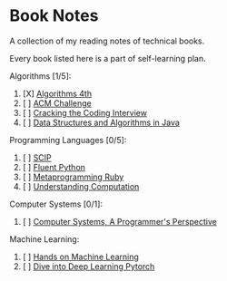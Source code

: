 # Book Notes

A collection of my reading notes of technical books.

Every book listed here is a part of self-learning plan.

Algorithms [1/5]:

1. [X] [Algorithms 4th](algorithms-4th)
2. [ ] [ACM Challenge](acm-challenge)
3. [ ] [Cracking the Coding Interview](cracking-the-coding-interview)
4. [ ] [Data Structures and Algorithms in Java](data-structures-and-algorithms-in-java)

Programming Languages [0/5]:

1. [ ] [SCIP](./sicp)
2. [ ] [Fluent Python](./fluent-python)
3. [ ] [Metaprogramming Ruby](https://github.com/alfmunny/notes-metaprogramming-ruby)
4. [ ] [Understanding Computation](./Understanding-Computation)

Computer Systems [0/1]:

1. [ ] [Computer Systems, A Programmer's Perspective](./computer-systems)

Machine Learning:

1. [ ] [Hands on Machine Learning](https://github.com/alfmunny/Hands-On-Machine-Learning/)
2. [ ] [Dive into Deep Learning Pytorch](https://github.com/alfmunny/DiveIntoDLPyTorch/)
